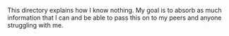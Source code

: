 This directory explains how I know nothing. My goal is to absorb as much information that I can and 
be able to pass this on to my peers and anyone struggling with me.

